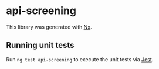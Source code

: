 # api-screening

This library was generated with [Nx](https://nx.dev).

## Running unit tests

Run `ng test api-screening` to execute the unit tests via [Jest](https://jestjs.io).
